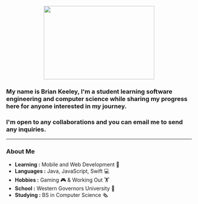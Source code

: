 

<p align="center">
  <img width="300" height="200" src="https://i2.wp.com/www.bestworldevents.com/wp-content/uploads/2020/05/Hello-Gif.gif?resize=498%2C498">
</p>

### My name is Brian Keeley, I'm a student learning software engineering and computer science while sharing my progress here for anyone interested in my journey.
### I'm open to any collaborations and you can email me to send any inquiries.

---------------------------------------------------------------------------------------------------------------------------------------------------------------------------------
### About Me

-  **Learning :** Mobile and Web Development 🧠
-  **Languages :** Java, JavaScript, Swift 💻
-  **Hobbies :** Gaming 🎮 & Working Out 🏋️
-  **School :** Western Governors University 🏫
-  **Studying :** BS in Computer Science 🗞️
